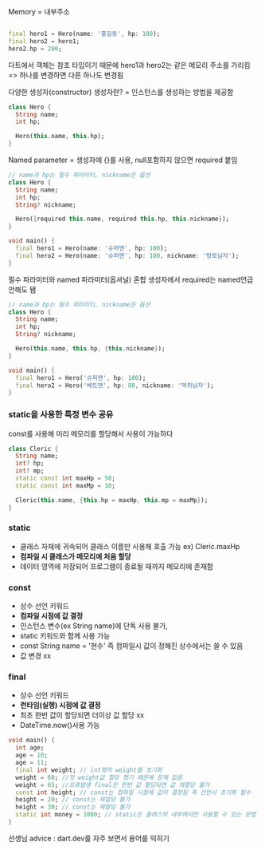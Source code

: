 Memory = 내부주소

```dart

final hero1 = Hero(name: '홍길동', hp: 100);
final hero2 = hero1;
hero2.hp = 200;
```

다트에서 객체는 참조 타입이기 때문에 hero1과 hero2는 같은 메모리 주소를 가리킴
=> 하나를 변경하면 다른 하나도 변경됨

다양한 생성자(constructor)
생성자란? = 인스턴스를 생성하는 방법을 제공함

```dart
class Hero {
  String name;
  int hp;

  Hero(this.name, this.hp);
}
```

Named parameter = 생성자에 {}를 사용, null포함하지 않으면 required 붙임

```dart
// name과 hp는 필수 파라미터, nickname은 옵션
class Hero {
  String name;
  int hp;
  String? nickname;

  Hero({required this.name, required this.hp, this.nickname});
}

void main() {
  final hero1 = Hero(name: '슈퍼맨', hp: 100);
  final hero2 = Hero(name: '슈퍼맨', hp: 100, nickname: '망토남자');
}
```

필수 파라미터와 named 파라미터(옵셔널) 혼합
생성자에서 required는 named언급 안해도 됌

```dart
// name과 hp는 필수 파라미터, nickname은 옵션
class Hero {
  String name;
  int hp;
  String? nickname;

  Hero(this.name, this.hp, {this.nickname});
}

void main() {
  final hero1 = Hero('슈퍼맨', hp: 100);
  final hero2 = Hero('베트맨', hp: 80, nickname: '박쥐남자');
}
```

### **static을 사용한 특정 변수 공유**

const를 사용해 미리 메모리를 할당해서 사용이 가능하다

```dart
class Cleric {
  String name;
  int? hp;
  int? mp;
  static const int maxHp = 50;
  static const int maxMp = 10;

  Cleric(this.name, {this.hp = maxHp, this.mp = maxMp});
}
```

### static

- 클래스 자체에 귀속되어 클래스 이름만 사용해 호출 가능 ex) Cleric.maxHp
- **컴파일 시 클래스가 메모리에 처음 할당**
- 데이터 영역에 저장되어 프로그램이 종료될 때까지 메모리에 존재함

### const

- 상수 선언 키워드
- **컴파일 시점에 값 결정**
- 인스턴스 변수(ex String name)에 단독 사용 불가,
- static 키워드와 함께 사용 가능
- const String name = '현수' 즉 컴파일시 값이 정해진 상수에서는 쓸 수 있음
- 값 변경 xx

### final

- 상수 선언 키워드
- **런타임(실행) 시점에 값 결정**
- 최초 한번 값이 할당되면 더이상 값 할당 xx
- DateTime.now()사용 가능

```dart
void main() {
  int age;
  age = 10;
  age = 11;
  final int weight; // int형의 weight를 초기화
  weight = 60; //첫 weight값 할당 했기 때문에 문제 없음
  weight = 65; //오류발생 final은 한번 값 할당되면 값 재할당 불가
  const int height; // const는 컴파일 시점에 값이 결정됨 즉 선언시 초기화 필수
  height = 20; // const는 재할당 불가
  height = 30; // const는 재할당 불가
  static int money = 1000; // static은 클래스의 내부에서만 사용할 수 있는 문법
}
```

선생님 advice : dart.dev를 자주 보면서 용어를 익히기
